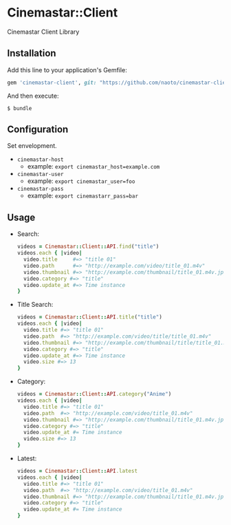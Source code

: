 # Cinemastar::Client

Cinemastar Client Library

## Installation

Add this line to your application's Gemfile:

```ruby
gem 'cinemastar-client', git: "https://github.com/naoto/cinemastar-client.git"
```

And then execute:

    $ bundle

## Configuration

Set envelopment.

- `cinemastar-host`
  - example: `export cinemastar_host=example.com`
- `cinemastar-user`
  - example: `export cinemastar_user=foo`
- `cinemastar-pass`
  - example: `export cinemastarr_pass=bar`

## Usage

- Search:
    
    ```ruby
    videos = Cinemastar::Client::API.find("title")
    videos.each { |video|
      video.title     #=> "title 01"
      video.path      #=> "http://example.com/video/title_01.m4v"
      video.thumbnail #=> "http://example.com/thumbnail/title_01.m4v.jpg"
      video.category #=> "title"
      video.update_at #=> Time instance
    }
    ```

- Title Search:

    ```ruby
    videos = Cinemastar::Client::API.title("title")
    videos.each { |video|
      video.title #=> "title 01"
      video.path  #=> "http://example.com/video/title/title_01.m4v"
      video.thumbnail #=> "http://example.com/thumbnail/title/title_01.m4v.jpg"
      video.category #=> "title"
      video.update_at #=> Time instance
      video.size #=> 13
    }
    ```

- Category:
    
    ```ruby
    videos = Cinemastar::Client::API.category("Anime")
    videos.each { |video|
      video.title #=> "title 01"
      video.path  #=> "http://example.com/video/title_01.m4v"
      video.thumbnail #=> "http://example.com/thumbnail/title_01.m4v.jpg"
      video.category #=> "title"
      video.update_at #= Time instance
      video.size #=> 13
    }
    ```

- Latest:
    
    ```ruby
    videos = Cinemastar::Client::API.latest
    videos.each { |video|
      video.title #=> "title 01"
      video.path  #=> "http://example.com/video/title_01.m4v"
      video.thumbnail #=> "http://example.com/thumbnail/title_01.m4v.jpg"
      video.category #=> "title"
      video.update_at #= Time instance
    }
    ```

